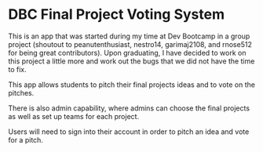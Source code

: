 # DBC Final Project Voting System

This is an app that was started during my time at Dev Bootcamp in a group project (shoutout to peanutenthusiast, nestro14, garimaj2108, and rnose512 for being great contributors). Upon graduating, I have decided to work on this project a little more and work out the bugs that we did not have the time to fix. 

This app allows students to pitch their final projects ideas and to vote on the pitches. 

There is also admin capability, where admins can choose the final projects as well as set up teams for each project. 

Users will need to sign into their account in order to pitch an idea and vote for a pitch.
